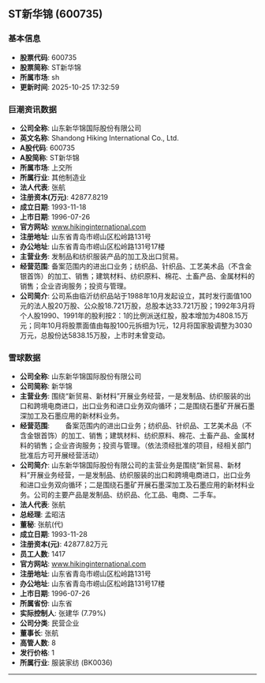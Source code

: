 ## ST新华锦 (600735)

### 基本信息

- **股票代码**: 600735
- **股票简称**: ST新华锦
- **所属市场**: sh
- **更新时间**: 2025-10-25 17:32:59

### 巨潮资讯数据

- **公司全称**: 山东新华锦国际股份有限公司
- **英文名称**: Shandong Hiking International Co., Ltd.
- **A股代码**: 600735
- **A股简称**: ST新华锦
- **所属市场**: 上交所
- **所属行业**: 其他制造业
- **法人代表**: 张航
- **注册资本(万元)**: 42877.8219
- **成立日期**: 1993-11-18
- **上市日期**: 1996-07-26
- **官方网站**: www.hikinginternational.com
- **注册地址**: 山东省青岛市崂山区松岭路131号
- **办公地址**: 山东省青岛市崂山区松岭路131号17楼
- **主营业务**: 发制品和纺织服装产品的加工及出口贸易。
- **经营范围**: 备案范围内的进出口业务；纺织品、针织品、工艺美术品（不含金银首饰）的加工、销售；建筑材料、纺织原料、棉花、土畜产品、金属材料的销售；企业咨询服务；投资与管理。
- **公司简介**: 公司系由临沂纺织品站于1988年10月发起设立，其时发行面值100元的法人股20万股、公众股18.721万股，总股本达33.721万股；1992年3月将个人股1990、1991年的股利按2：1的比例派送红股，股本增加为4808.15万元；同年10月将股票面值由每股100元拆细为1元，12月将国家股调整为3030万元，总股份达5838.15万股，上市时未曾变动。

### 雪球数据

- **公司全称**: 山东新华锦国际股份有限公司
- **公司简称**: 新华锦
- **主营业务**: 围绕“新贸易、新材料”开展业务经营，一是发制品、纺织服装的出口和跨境电商进口，出口业务和进口业务双向循环；二是围绕石墨矿开展石墨深加工及石墨应用的新材料业务。
- **经营范围**: 　　备案范围内的进出口业务；纺织品、针织品、工艺美术品（不含金银首饰）的加工、销售；建筑材料、纺织原料、棉花、土畜产品、金属材料的销售；企业咨询服务；投资与管理。（依法须经批准的项目，经相关部门批准后方可开展经营活动）
- **公司简介**: 山东新华锦国际股份有限公司的主营业务是围绕“新贸易、新材料”开展业务经营，一是发制品、纺织服装的出口和跨境电商进口，出口业务和进口业务双向循环；二是围绕石墨矿开展石墨深加工及石墨应用的新材料业务。公司的主要产品是发制品、纺织品、化工品、电商、二手车。
- **法人代表**: 张航
- **总经理**: 孟昭洁
- **董秘**: 张航(代)
- **成立日期**: 1993-11-28
- **注册资本(元)**: 42877.82万元
- **员工人数**: 1417
- **官方网站**: www.hikinginternational.com
- **注册地址**: 山东省青岛市崂山区松岭路131号
- **办公地址**: 山东省青岛市崂山区松岭路131号17楼
- **上市日期**: 1996-07-26
- **所属省份**: 山东省
- **实际控制人**: 张建华 (7.79%)
- **公司分类**: 民营企业
- **董事长**: 张航
- **高管人数**: 8
- **发行价格**: 1
- **所属行业**: 服装家纺 (BK0036)

---